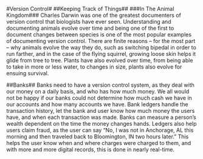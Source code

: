 #Version Control#
##Keeping Track of Things##
###In The Animal Kingdom###
Charles Darwin was one of the greatest documenters of version control that biologists have ever seen. Understanding and documenting animals evolve over time and being one of the first to document changes between species is one of the most popular examples of documenting version control. There are finite reasons – for the most part – why animals evolve the way they do, such as switching bipedal in order to run farther, and in the case of the flying squirrel, growing loose skin helps it glide from tree to tree. Plants have also evolved over time, from being able to take in more or less water, to changes in size, plants also evolve for ensuing survival.

##Banks##
Banks need to have a version control system, as they deal with our money on a daily basis, and who has how much money. We all would not be happy if our banks could not determine how much cash we have in our accounts and how many accounts we have. Bank ledgers handle the transaction history, let the bank and user know how much money the users have, and when each transaction was made. Banks can measure a person’s wealth dependent on the time the money changes hands. Ledgers also help users claim fraud, as the user can say “No, I was not in Anchorage, AL this morning and then traveled back to Bloomington, IN two hours later.” This helps the user know when and where charges were charged to them, and with more and more digital records, this is done in nearly real-time.
